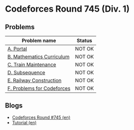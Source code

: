 # Codeforces Round 745 (Div. 1)

## Problems

|Problem name|Status|
|------------|---------|
| [A. Portal](problems/A._Portal.md)|NOT OK|
| [B. Mathematics Curriculum](problems/B._Mathematics_Curriculum.md)|NOT OK|
| [C. Train Maintenance](problems/C._Train_Maintenance.md)|NOT OK|
| [D. Subsequence](problems/D._Subsequence.md)|NOT OK|
| [E. Railway Construction](problems/E._Railway_Construction.md)|NOT OK|
| [F. Problems for Codeforces](problems/F._Problems_for_Codeforces.md)|NOT OK|
## Blogs

- [Codeforces Round #745 (en)](blogs/Codeforces_Round_745_(en).md)
- [Tutorial (en)](blogs/Tutorial_(en).md)
